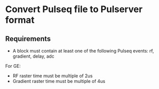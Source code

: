 # Convert Pulseq file to Pulserver format

## Requirements

* A block must contain at least one of the following Pulseq events: rf, gradient, delay, adc

For GE:
* RF raster time must be multiple of 2us 
* Gradient raster time must be multiple of 4us

